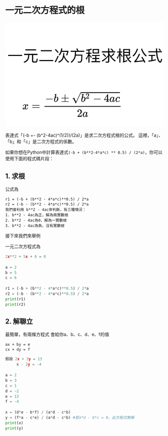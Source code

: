 # 一元二次方程式的根

![Alt text](./img/image.png)

表達式「(-b +- (b^2-4ac)^(1/2))/(2a)」是求二次方程式根的公式。 這裡，「a」、「b」和「c」是二次方程式的係數。

如果你想在Python中計算表達式`(-b + (b**2-4*a*c) ** 0.5) / (2*a)`，你可以使用下面的程式碼片段：

## 1. 求根

公式為
```
r1 = (-b + (b**2 - 4*a*c)**0.5) / 2*a
r2 = (-b - (b**2 - 4*a*c)**0.5) / 2*a
我們會利用 b**2 - 4ac來判斷，有三種情況：
1. b**2 - 4ac為正，解為兩實數根
2. b**2 - 4ac為0，解為一實數根
3. b**2 - 4ac為負，沒有實數根
```
接下來我們來舉例
     
一元二次方程式為
```python
2x**2 + 5x + 6 = 0

a = 2
b = 5
c = 6

r1 = (-b + (b**2 - 4*a*c)**0.5) / 2*a
r2 = (-b - (b**2 - 4*a*c)**0.5) / 2*a
print(r1)
print(r2)
```
## 2. 解聯立
最簡單，有兩條方程式
會給你a、b、c、d、e、f的值
```
ax + by = e
cx + dy = f
```

```python
假設 2x + 3y = 13
     x - 2y = -4

a = 2
b = 3
c = 1
d = -2
e = 13
f = -4

x = (d*e - b*f) / (a*d - c*b)
y = (f*a - c*e) / (a*d - c*b) #若a*d - b*c = 0，此方程式無解
print(x)
print(y)
```